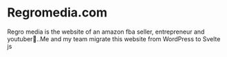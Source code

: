 # Regromedia.com
Regro media is the website of an amazon fba seller, entrepreneur and youtuber👀..Me and my team migrate this website from WordPress to Svelte js
